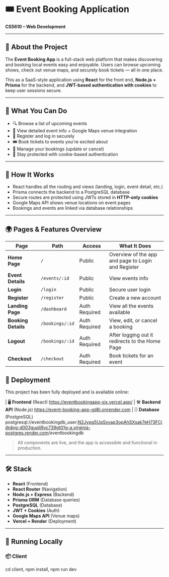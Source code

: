 # 🎟️ Event Booking Application

**CS5610 – Web Development**  

---

## 📌 About the Project

The **Event Booking App** is a full-stack web platform that makes discovering and booking local events easy and enjoyable. Users can browse upcoming shows, check out venue maps, and securely book tickets — all in one place.

This as a SaaS-style application using **React** for the front end, **Node.js + Prisma** for the backend, and **JWT-based authentication with cookies** to keep user sessions secure.

---

## 🎯 What You Can Do

- 🔍 Browse a list of upcoming events
- 📍 View detailed event info + Google Maps venue integration
- 📝 Register and log in securely
- 🎟️ Book tickets to events you're excited about
- 📄 Manage your bookings (update or cancel)
- 🔐 Stay protected with cookie-based authentication

---

## 🧠 How It Works 

- React handles all the routing and views (landing, login, event detail, etc.)
- Prisma connects the backend to a PostgreSQL database
- Secure routes are protected using JWTs stored in **HTTP-only cookies**
- Google Maps API shows venue locations on event pages
- Bookings and events are linked via database relationships

---
## 🌍 Pages & Features Overview

| Page             | Path            | Access         | What It Does                             |
|------------------|------------------|----------------|------------------------------------------|
| **Home Page**    | `/`              | Public         | Overview of the app and page to Login and Register                        |
| **Event Details**| `/events/:id`    | Public         | View events info                   |
| **Login**        | `/login`         | Public         | Secure user login                        |
| **Register**     | `/register`      | Public         | Create a new account                     |
| **Landing Page**    | `/dashboard`     | Auth Required  | View all the events available          |
| **Booking Details**     | `/bookings/:id`  | Auth Required  | View, edit, or cancel a booking          |
| **Logout**       | `/bookings/:id`  | Auth Required  | After logging out it redirects to the Home Page          |
| **Checkout**     | `/checkout`      | Auth Required  | Book tickets for an event  


## 🚀 Deployment

This project has been fully deployed and is available online:

| 🖥️ **Frontend** (React) https://eventbookingapp-six.vercel.app/ 
| 🛠 **Backend API** (Node.js) https://event-booking-app-gd8i.onrender.com
| 🗄 **Database** (PostgreSQL) postgresql://eventbookingdb_user:N2Jypg5UqSxvap3opAhSXsak7eH73FCj@dpg-d003guqli9vc739gt01g-a.virginia-postgres.render.com/eventbookingdb

> All components are live, and the app is accessible and functional in production.

---

## 🛠 Stack

- **React** (Frontend)
- **React Router** (Navigation)
- **Node.js + Express** (Backend)
- **Prisma ORM** (Database queries)
- **PostgreSQL** (Database)
- **JWT + Cookies** (Auth)
- **Google Maps API** (Venue maps)
- **Vercel + Render** (Deployment)

---

## 🚀 Running Locally

### 📦 Client

cd client,
npm install,
npm run dev
